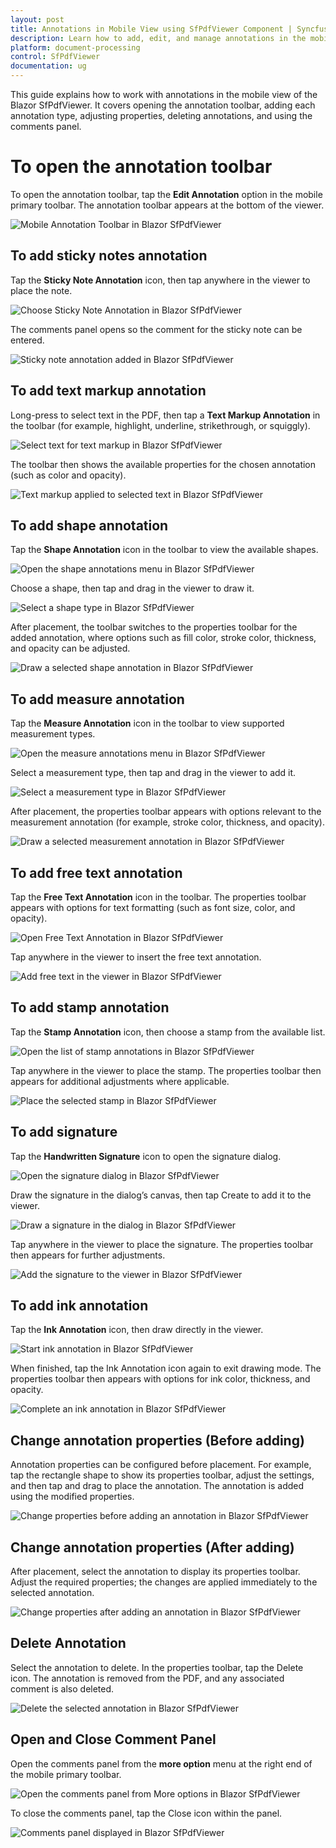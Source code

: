 ```yaml
---
layout: post
title: Annotations in Mobile View using SfPdfViewer Component | Syncfusion
description: Learn how to add, edit, and manage annotations in the mobile view of the Syncfusion Blazor SfPdfViewer component
platform: document-processing
control: SfPdfViewer
documentation: ug
---
```


This guide explains how to work with annotations in the mobile view of the Blazor SfPdfViewer. It covers opening the annotation toolbar, adding each annotation type, adjusting properties, deleting annotations, and using the comments panel.

# To open the annotation toolbar

To open the annotation toolbar, tap the **Edit Annotation** option in the mobile primary toolbar. The annotation toolbar appears at the bottom of the viewer.

![Mobile Annotation Toolbar in Blazor SfPdfViewer](../images/open-annotation-toolbar.gif)

## To add sticky notes annotation

Tap the **Sticky Note Annotation** icon, then tap anywhere in the viewer to place the note.

![Choose Sticky Note Annotation in Blazor SfPdfViewer](../images/click-stickynote-annotation.png)

The comments panel opens so the comment for the sticky note can be entered.

![Sticky note annotation added in Blazor SfPdfViewer](../images/sticky-note-added.png)

## To add text markup annotation

Long-press to select text in the PDF, then tap a **Text Markup Annotation** in the toolbar (for example, highlight, underline, strikethrough, or squiggly).

![Select text for text markup in Blazor SfPdfViewer](../images/select-text-for-text-markup.png)

The toolbar then shows the available properties for the chosen annotation (such as color and opacity).

![Text markup applied to selected text in Blazor SfPdfViewer](../images/text-markup-added-for-selected-text.png)

## To add shape annotation

Tap the **Shape Annotation** icon in the toolbar to view the available shapes.

![Open the shape annotations menu in Blazor SfPdfViewer](../images/click-shape-icon.png)

Choose a shape, then tap and drag in the viewer to draw it.

![Select a shape type in Blazor SfPdfViewer](../images/select-required-shape.png)

After placement, the toolbar switches to the properties toolbar for the added annotation, where options such as fill color, stroke color, thickness, and opacity can be adjusted.

![Draw a selected shape annotation in Blazor SfPdfViewer](../images/add-selected-shape-annotation.png)

## To add measure annotation

Tap the **Measure Annotation** icon in the toolbar to view supported measurement types.

![Open the measure annotations menu in Blazor SfPdfViewer](../images/click-measure-icon.png)

Select a measurement type, then tap and drag in the viewer to add it.

![Select a measurement type in Blazor SfPdfViewer](../images/select-required-measure.png)

After placement, the properties toolbar appears with options relevant to the measurement annotation (for example, stroke color, thickness, and opacity).

![Draw a selected measurement annotation in Blazor SfPdfViewer](../images/add-selected-measure-annotation.png)

## To add free text annotation

Tap the **Free Text Annotation** icon in the toolbar. The properties toolbar appears with options for text formatting (such as font size, color, and opacity).

![Open Free Text Annotation in Blazor SfPdfViewer](../images/click-free-text-annotation.png)

Tap anywhere in the viewer to insert the free text annotation.

![Add free text in the viewer in Blazor SfPdfViewer](../images/add-free-text-viewer.png)

## To add stamp annotation

Tap the **Stamp Annotation** icon, then choose a stamp from the available list.

![Open the list of stamp annotations in Blazor SfPdfViewer](../images/open-list-of-stamp.png)

Tap anywhere in the viewer to place the stamp. The properties toolbar then appears for additional adjustments where applicable.

![Place the selected stamp in Blazor SfPdfViewer](../images/add-selected-stamp.png)

## To add signature

Tap the **Handwritten Signature** icon to open the signature dialog.

![Open the signature dialog in Blazor SfPdfViewer](../images/open-signature-dialog.png)

Draw the signature in the dialog’s canvas, then tap Create to add it to the viewer.

![Draw a signature in the dialog in Blazor SfPdfViewer](../images/draw-signature-in-dialog.png)

Tap anywhere in the viewer to place the signature. The properties toolbar then appears for further adjustments.

![Add the signature to the viewer in Blazor SfPdfViewer](../images/add-signature-to-viewer.png)

## To add ink annotation

Tap the **Ink Annotation** icon, then draw directly in the viewer.

![Start ink annotation in Blazor SfPdfViewer](../images/click-ink-annotation.png)

When finished, tap the Ink Annotation icon again to exit drawing mode. The properties toolbar then appears with options for ink color, thickness, and opacity.

![Complete an ink annotation in Blazor SfPdfViewer](../images/complete-ink-annotation.png)

## Change annotation properties (Before adding)

Annotation properties can be configured before placement. For example, tap the rectangle shape to show its properties toolbar, adjust the settings, and then tap and drag to place the annotation. The annotation is added using the modified properties.

![Change properties before adding an annotation in Blazor SfPdfViewer](../images/property-change-before-adding.gif)

## Change annotation properties (After adding)

After placement, select the annotation to display its properties toolbar. Adjust the required properties; the changes are applied immediately to the selected annotation.

![Change properties after adding an annotation in Blazor SfPdfViewer](../images/property-change-after-adding.gif)

## Delete Annotation

Select the annotation to delete. In the properties toolbar, tap the Delete icon. The annotation is removed from the PDF, and any associated comment is also deleted.

![Delete the selected annotation in Blazor SfPdfViewer](../images/delete-selected-annotation.png)

## Open and Close Comment Panel

Open the comments panel from the **more option** menu at the right end of the mobile primary toolbar.

![Open the comments panel from More options in Blazor SfPdfViewer](../images/select-comment-panel-icon.png)

To close the comments panel, tap the Close icon within the panel.

![Comments panel displayed in Blazor SfPdfViewer](../images/open-cooment-panel.png)
